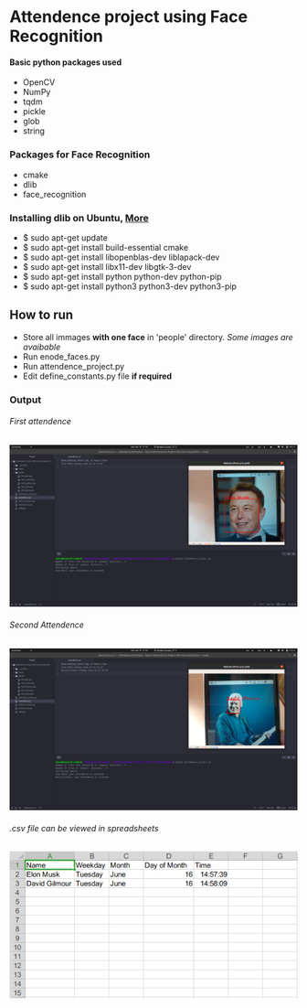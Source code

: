 # Attendence project using Face Recognition

#### Basic python packages used
* OpenCV
* NumPy
* tqdm
* pickle
* glob
* string

### Packages for Face Recognition
* cmake
* dlib
* face_recognition

### Installing dlib on Ubuntu, [More](https://www.pyimagesearch.com/2018/01/22/install-dlib-easy-complete-guide/)
* $ sudo apt-get update
* $ sudo apt-get install build-essential cmake
* $ sudo apt-get install libopenblas-dev liblapack-dev
* $ sudo apt-get install libx11-dev libgtk-3-dev
* $ sudo apt-get install python python-dev python-pip
* $ sudo apt-get install python3 python3-dev python3-pip

## How to run
* Store all immages **with one face** in 'people' directory. *Some images are avaibable*
* Run enode_faces.py
* Run attendence_project.py
* Edit define_constants.py file **if required**

### Output
###### First attendence
![Elon Musk](/README_media/Screenshot_elon_musk.png "Elon Musk")

###### Second Attendence
![David Gilmour](/README_media/Screenshot_david_gilmour.png "David Gilmour")

###### .csv file can be viewed in spreadsheets
![Spreadsheet](/README_media/Screenshot_spreadsheet.png "Spreadsheet")
